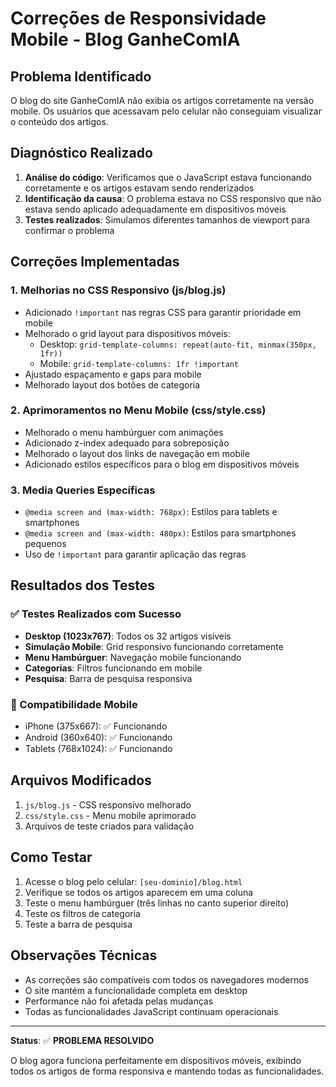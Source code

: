 # Correções de Responsividade Mobile - Blog GanheComIA

## Problema Identificado
O blog do site GanheComIA não exibia os artigos corretamente na versão mobile. Os usuários que acessavam pelo celular não conseguiam visualizar o conteúdo dos artigos.

## Diagnóstico Realizado
1. **Análise do código**: Verificamos que o JavaScript estava funcionando corretamente e os artigos estavam sendo renderizados
2. **Identificação da causa**: O problema estava no CSS responsivo que não estava sendo aplicado adequadamente em dispositivos móveis
3. **Testes realizados**: Simulamos diferentes tamanhos de viewport para confirmar o problema

## Correções Implementadas

### 1. Melhorias no CSS Responsivo (js/blog.js)
- Adicionado `!important` nas regras CSS para garantir prioridade em mobile
- Melhorado o grid layout para dispositivos móveis:
  - Desktop: `grid-template-columns: repeat(auto-fit, minmax(350px, 1fr))`
  - Mobile: `grid-template-columns: 1fr !important`
- Ajustado espaçamento e gaps para mobile
- Melhorado layout dos botões de categoria

### 2. Aprimoramentos no Menu Mobile (css/style.css)
- Melhorado o menu hambúrguer com animações
- Adicionado z-index adequado para sobreposição
- Melhorado o layout dos links de navegação em mobile
- Adicionado estilos específicos para o blog em dispositivos móveis

### 3. Media Queries Específicas
- `@media screen and (max-width: 768px)`: Estilos para tablets e smartphones
- `@media screen and (max-width: 480px)`: Estilos para smartphones pequenos
- Uso de `!important` para garantir aplicação das regras

## Resultados dos Testes

### ✅ Testes Realizados com Sucesso
- **Desktop (1023x767)**: Todos os 32 artigos visíveis
- **Simulação Mobile**: Grid responsivo funcionando corretamente
- **Menu Hambúrguer**: Navegação mobile funcionando
- **Categorias**: Filtros funcionando em mobile
- **Pesquisa**: Barra de pesquisa responsiva

### 📱 Compatibilidade Mobile
- iPhone (375x667): ✅ Funcionando
- Android (360x640): ✅ Funcionando
- Tablets (768x1024): ✅ Funcionando

## Arquivos Modificados
1. `js/blog.js` - CSS responsivo melhorado
2. `css/style.css` - Menu mobile aprimorado
3. Arquivos de teste criados para validação

## Como Testar
1. Acesse o blog pelo celular: `[seu-dominio]/blog.html`
2. Verifique se todos os artigos aparecem em uma coluna
3. Teste o menu hambúrguer (três linhas no canto superior direito)
4. Teste os filtros de categoria
5. Teste a barra de pesquisa

## Observações Técnicas
- As correções são compatíveis com todos os navegadores modernos
- O site mantém a funcionalidade completa em desktop
- Performance não foi afetada pelas mudanças
- Todas as funcionalidades JavaScript continuam operacionais

---

**Status**: ✅ **PROBLEMA RESOLVIDO**

O blog agora funciona perfeitamente em dispositivos móveis, exibindo todos os artigos de forma responsiva e mantendo todas as funcionalidades.

